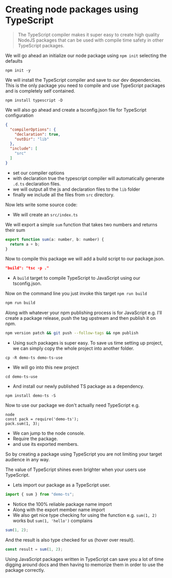 # Creating node packages using TypeScript
> The TypeScript compiler makes it super easy to create high quality NodeJS packages that can be used with compile time safety in other TypeScript packages.

We will go ahead an initialize our node package using `npm init` selecting the defaults

```
npm init -y
```

We will install the TypeScript compiler and save to our dev dependencies. This is the only package you need to compile and use TypeScript packages and is completely self contained.

```
npm install typescript -D
```

We will also go ahead and create a tsconfig.json file for TypeScript configuration

```json
{
  "compilerOptions": {
    "declaration": true,
    "outDir": "lib"
  },
  "include": [
    "src"
  ]
}
```
* set our compiler options
* with declaration true the typescript compiler will automatically generate `.d.ts` declaration files.
* we will output all the js and declaration files to the `lib` folder
* finally we include all the files from `src` directory.

Now lets write some source code: 
* We will create an `src/index.ts`

We will export a simple `sum` function that takes two numbers and returns their sum

```js
export function sum(a: number, b: number) {
  return a + b;
}
```
Now to compile this package we will add a build script to our package.json.

```json
"build": "tsc -p ."
```
* A `build` target to compile TypeScript to JavaScript using our tsconfig.json.

Now on the command line you just invoke this target `npm run build` 

```sh
npm run build
```
Along with whatever your npm publishing process is for JavaScript e.g. I'll create a package release, push the tag upstream and then publish it on npm.

```sh
npm version patch && git push --follow-tags && npm publish
```

* Using such packages is super easy. To save us time setting up project, we can simply copy the whole project into another folder.
```
cp -R demo-ts demo-ts-use
```
* We will go into this new project
```
cd demo-ts-use
```
* And install our newly published TS package as a dependency. 
```
npm install demo-ts -S
```

Now to use our package we don't actually need TypeScript e.g.
```
node 
const pack = require('demo-ts');
pack.sum(1, 3);
```
* We can jump to the node console. 
* Require the package.
* and use its exported members.

So by creating a package using TypeScript you are not limiting your target audience in any way. 

The value of TypeScript shines even brighter when your users use TypeScript.

* Lets import our package as a TypeScript user.
```js
import { sum } from "demo-ts";
```
* Notice the 100% reliable package name import 
* Along with the export member name import 
* We also get nice type checking for using the function e.g. `sum(1, 2)` works but `sum(1, 'hello')` complains

```js
sum(1, 2);
```
And the result is also type checked for us (hover over result).

```js
const result = sum(1, 2);
```

Using JavaScript packages written in TypeScript can save you a lot of time digging around docs and then having to memorize them in order to use the package correctly.
